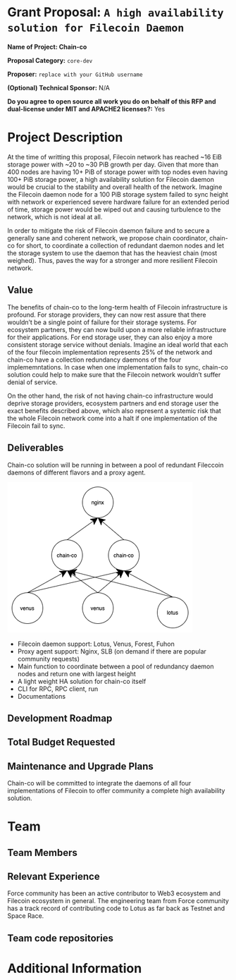 # Grant Proposal: `A high availability solution for Filecoin Daemon`

**Name of Project: Chain-co**

**Proposal Category:** `core-dev`

<!-- grants分类https://github.com/filecoin-project/devgrants/tree/master/open-grants -->

**Proposer:** `replace with your GitHub username`

**(Optional) Technical Sponsor:** N/A

**Do you agree to open source all work you do on behalf of this RFP and dual-license under MIT and APACHE2 licenses?:** Yes

# Project Description

<!-- Please describe exactly what you are planning to build. Make sure to include the following: -->
<!-- - Start with the need or problem you are trying to solve with this project. -->
<!-- - Describe why your solution is going to adequately solve this problem. -->

At the time of writting this proposal, Filecoin network has reached ~16 EiB storage power with ~20 to ~30 PiB growth per day. Given that more than 400 nodes are having 10+ PiB of storage power with top nodes even having 100+ PiB storage power, a high availability solution for Filecoin daemon would be crucial to the stability and overall health of the network. Imagine the Filecoin daemon node for a 100 PiB storage system failed to sync height with network or experienced severe hardware failure for an extended period of time, storage power would be wiped out and causing turbulence to the network, which is not ideal at all.

In order to mitigate the risk of Filecoin daemon failure and to secure a generally sane and coherent network, we propose chain coordinator, chain-co for short, to coordinate a collection of redundant daemon nodes and let the storage system to use the daemon that has the heaviest chain (most weighed). Thus, paves the way for a stronger and more resilient Filecoin network.

<!-- This section should be 2-3 paragraphs long. -->

## Value

<!-- Please describe in more detail why this proposal is valuable for the Filecoin ecosystem. Answer the following questions: -->
<!-- - What are the benefits to getting this right? -->

The benefits of chain-co to the long-term health of Filecoin infrastructure is profound. For storage providers, they can now rest assure that there wouldn’t be a single point of failure for their storage systems. For ecosystem partners, they can now build upon a more reliable infrastructure for their applications. For end storage user, they can also enjoy a more consistent storage service without denials. Imagine an ideal world that each of the four filecoin implementation represents 25% of the network and chain-co have a collection redundancy daemons of the four implememntations. In case when one implementation fails to sync, chain-co solution could help to make sure that the Filecoin network wouldn’t suffer denial of service.

<!-- - What are the risks if you don't get it right? -->

On the other hand, the risk of not having chain-co infrastructure would deprive storage providers, ecosystem partners and end storage user the exact benefits described above, which also represent a systemic risk that the whole Filecoin network come into a halt if one implementation of the Filecoin fail to sync. 

<!-- - What are the risks that will make executing on this project difficult? -->

<!-- This section should be 1-3 paragraphs long. -->

## Deliverables

<!-- Please describe in details what your final deliverable for this project will be. Include a specification of the project and what functionality the software will deliver when it is finished. -->

Chain-co solution will be running in between a pool of redundant Fileccoin daemons of different flavors and a proxy agent. 

![arch](https://raw.githubusercontent.com/hunjixin/imgpool/master/chain-co.png)

- Filecoin daemon support: Lotus, Venus, Forest, Fuhon
- Proxy agent support: Nginx, SLB (on demand if there are popular community requests)
- Main function to coordinate between a pool of redundancy daemon nodes and return one with largest height
- A light weight HA solution for chain-co itself
- CLI for RPC, RPC client, run
- Documentations

## Development Roadmap

<!-- Please break up your development work into a clear set of milestones. This section needs to be very detailed (will vary on the project, but aim for around 2 pages for this section). -->

<!-- For each milestone, please describe: -->
<!-- - The software functionality that we can expect after the completion of each milestone. This should be detailed enough that it can be used to ensure that the software meets the specification you outlined in the Deliverables. -->
<!-- - How many people will be working on each milestone and their roles -->
<!-- - The amount of funding required for each milestone -->
<!-- - How much time this milestone will take to achieve (using real dates) -->

## Total Budget Requested

<!--Sum up the total requested budget across all milestones, and include that figure here. Also, please include a budget breakdown to specify how you are planning to spend these funds. -->

## Maintenance and Upgrade Plans

<!-- Specify your team's long-term plans to maintain this software and upgrade it over time. -->

Chain-co will be committed to integrate the daemons of all four implementations of Filecoin to offer community a complete high availability solution.

# Team

## Team Members

<!-- - Team Member 1 -->
<!-- - Team Member 2 -->
<!-- - Team Member 3 -->
<!-- - ...

## Team Member LinkedIn Profiles

<!-- - Team Member 1 LinkedIn profile -->
<!-- - Team Member 2 LinkedIn profile -->
<!-- - Team Member 3 LinkedIn profile -->
<!-- - ...

## Team Website

https://forcecommunity.io/

<!-- Please link to your team's website here (make sure it's `https`) -->

## Relevant Experience

<!-- Please describe (in words) your team's relevant experience, and why you think you are the right team to build this project. You can cite your team's prior experience in similar domains, doing similar dev work, individual team members' backgrounds, etc. -->

Force community has been an active contributor to Web3 ecosystem and Filecoin ecosystem in general. The engineering team from Force community has a track record of contributing code to Lotus as far back as Testnet and Space Race. 

## Team code repositories

<!-- Please provide links to your team's prior code repos for similar or related projects. -->

# Additional Information

<!-- Please include any additional information that you think would be useful in helping us to evaluate your proposal. -->
